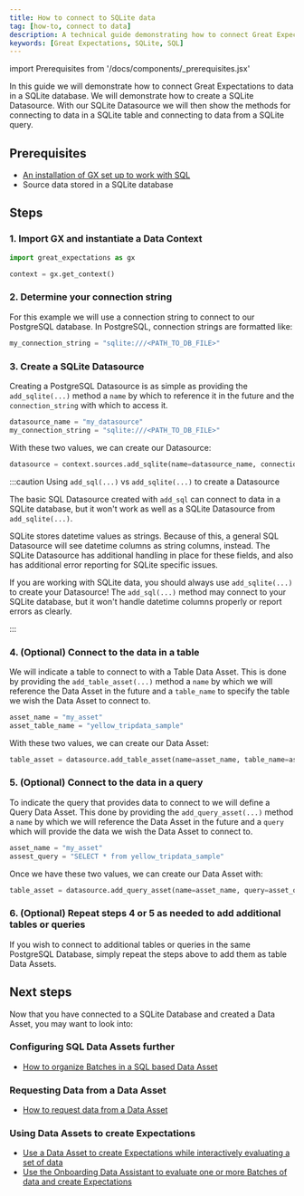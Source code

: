 ```yaml
---
title: How to connect to SQLite data
tag: [how-to, connect to data]
description: A technical guide demonstrating how to connect Great Expectations to data in a SQLite database.
keywords: [Great Expectations, SQLite, SQL]
---
```


<!-- Import statements start here. -->
import Prerequisites from '/docs/components/_prerequisites.jsx'

In this guide we will demonstrate how to connect Great Expectations to data in a SQLite database.  We will demonstrate how to create a SQLite Datasource.  With our SQLite Datasource we will then show the methods for connecting to data in a SQLite table and connecting to data from a SQLite query.

## Prerequisites

<Prerequisites requirePython = {false} requireInstallation = {false} requireDataContext = {false} requireSourceData = {null} requireDatasource = {false} requireExpectationSuite = {false}>

- [An installation of GX set up to work with SQL](/docs/guides/setup/optional_dependencies/sql_databases/how_to_setup_gx_to_work_with_sql_databases)
- Source data stored in a SQLite database

</Prerequisites> 

## Steps

### 1. Import GX and instantiate a Data Context

```python title="Python code"
import great_expectations as gx

context = gx.get_context()
```

### 2. Determine your connection string

For this example we will use a connection string to connect to our PostgreSQL database.  In PostgreSQL, connection strings are formatted like:

```python title="Python code"
my_connection_string = "sqlite:///<PATH_TO_DB_FILE>"
```

### 3. Create a SQLite Datasource

Creating a PostgreSQL Datasource is as simple as providing the `add_sqlite(...)` method a `name` by which to reference it in the future and the `connection_string` with which to access it.

```python title="Python code"
datasource_name = "my_datasource"
my_connection_string = "sqlite:///<PATH_TO_DB_FILE>"
```

With these two values, we can create our Datasource:

```python title="Python code"
datasource = context.sources.add_sqlite(name=datasource_name, connection_string=my_connection_string)
```

:::caution Using `add_sql(...)` vs `add_sqlite(...)` to create a Datasource

The basic SQL Datasource created with `add_sql` can connect to data in a SQLite database, but it won't work as well as a SQLite Datasource from `add_sqlite(...)`.

SQLite stores datetime values as strings.  Because of this, a general SQL Datasource will see datetime columns as string columns, instead.  The SQLite Datasource has additional handling in place for these fields, and also has additional error reporting for SQLite specific issues.

If you are working with SQLite data, you should always use `add_sqlite(...)` to create your Datasource!  The `add_sql(...)` method may connect to your SQLite database, but it won't handle datetime columns properly or report errors as clearly.

:::

### 4. (Optional) Connect to the data in a table

We will indicate a table to connect to with a Table Data Asset.  This is done by providing the `add_table_asset(...)` method a `name` by which we will reference the Data Asset in the future and a `table_name` to specify the table we wish the Data Asset to connect to.

```python title="Python code"
asset_name = "my_asset"
asset_table_name = "yellow_tripdata_sample"
```

With these two values, we can create our Data Asset:

```python title="Python code"
table_asset = datasource.add_table_asset(name=asset_name, table_name=asset_table_name)
```

### 5. (Optional) Connect to the data in a query

To indicate the query that provides data to connect to we will define a Query Data Asset.  This done by providing the `add_query_asset(...)` method a `name` by which we will reference the Data Asset in the future and a `query` which will provide the data we wish the Data Asset to connect to.

```python title = "Python code"
asset_name = "my_asset"
assest_query = "SELECT * from yellow_tripdata_sample"
```

Once we have these two values, we can create our Data Asset with:

```python title="Python code"
table_asset = datasource.add_query_asset(name=asset_name, query=asset_query)
```

### 6. (Optional) Repeat steps 4 or 5 as needed to add additional tables or queries

If you wish to connect to additional tables or queries in the same PostgreSQL Database, simply repeat the steps above to add them as table Data Assets.

## Next steps

Now that you have connected to a SQLite Database and created a Data Asset, you may want to look into:

### Configuring SQL Data Assets further
- [How to organize Batches in a SQL based Data Asset](/docs/guides/connecting_to_your_data/fluent/data_assets/how_to_organize_batches_in_a_sql_based_data_asset)

### Requesting Data from a Data Asset
- [How to request data from a Data Asset](/docs/guides/connecting_to_your_data/fluent/batch_requests/how_to_request_data_from_a_data_asset)

### Using Data Assets to create Expectations
- [Use a Data Asset to create Expectations while interactively evaluating a set of data](/docs/guides/expectations/how_to_create_and_edit_expectations_with_instant_feedback_from_a_sample_batch_of_data)
- [Use the Onboarding Data Assistant to evaluate one or more Batches of data and create Expectations](/docs/guides/expectations/data_assistants/how_to_create_an_expectation_suite_with_the_onboarding_data_assistant)


